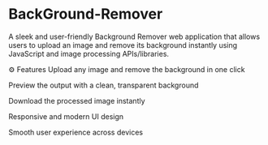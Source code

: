 # BackGround-Remover
A sleek and user-friendly Background Remover web application that allows users to upload an image and remove its background instantly using JavaScript and image processing APIs/libraries.

⚙️ Features
Upload any image and remove the background in one click

Preview the output with a clean, transparent background

Download the processed image instantly

Responsive and modern UI design

Smooth user experience across devices

